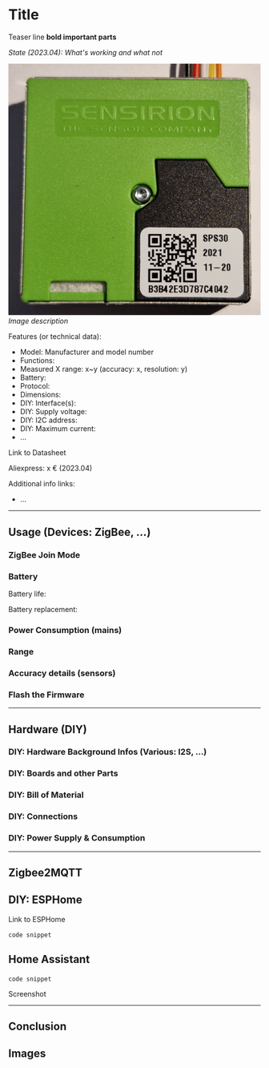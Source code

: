 # Title

Teaser line **bold important parts**

*State (2023.04): What's working and what not*

![image description](./images/SPS30.jpg)
*Image description*

Features (or technical data):
* Model: Manufacturer and model number
* Functions:
* Measured X range: x~y (accuracy: x, resolution: y)
* Battery:
* Protocol:
* Dimensions:
* DIY: Interface(s):
* DIY: Supply voltage:
* DIY: I2C address:
* DIY: Maximum current:
* ...

Link to Datasheet

Aliexpress: x € (2023.04)

Additional info links:
* ...

--------

## Usage (Devices: ZigBee, ...)

### ZigBee Join Mode

### Battery

Battery life:

Battery replacement:

### Power Consumption (mains)

### Range

### Accuracy details (sensors)

### Flash the Firmware

--------

## Hardware (DIY)

### DIY: Hardware Background Infos (Various: I2S, ...)

### DIY: Boards and other Parts

### DIY: Bill of Material

### DIY: Connections

### DIY: Power Supply & Consumption

--------

## Zigbee2MQTT

## DIY: ESPHome

Link to ESPHome

```
code snippet
```

## Home Assistant

```
code snippet
```

Screenshot

-------------------------

## Conclusion

## Images
